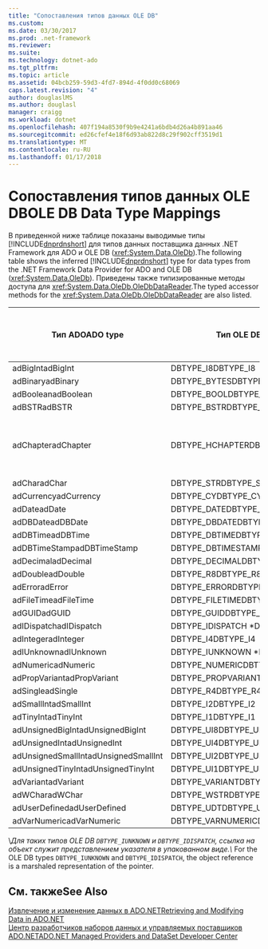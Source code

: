 ```yaml
---
title: "Сопоставления типов данных OLE DB"
ms.custom: 
ms.date: 03/30/2017
ms.prod: .net-framework
ms.reviewer: 
ms.suite: 
ms.technology: dotnet-ado
ms.tgt_pltfrm: 
ms.topic: article
ms.assetid: 04bcb259-59d3-4fd7-894d-4f0dd0c68069
caps.latest.revision: "4"
author: douglaslMS
ms.author: douglasl
manager: craigg
ms.workload: dotnet
ms.openlocfilehash: 407f194a8530f9b9e4241a6bdb4d26a4b891aa46
ms.sourcegitcommit: ed26cfef4e18f6d93ab822d8c29f902cff3519d1
ms.translationtype: MT
ms.contentlocale: ru-RU
ms.lasthandoff: 01/17/2018
---
```

# <a name="ole-db-data-type-mappings"></a><span data-ttu-id="54798-102">Сопоставления типов данных OLE DB</span><span class="sxs-lookup"><span data-stu-id="54798-102">OLE DB Data Type Mappings</span></span>
<span data-ttu-id="54798-103">В приведенной ниже таблице показаны выводимые типы [!INCLUDE[dnprdnshort](../../../../includes/dnprdnshort-md.md)] для типов данных поставщика данных .NET Framework для ADO и OLE DB (<xref:System.Data.OleDb>).</span><span class="sxs-lookup"><span data-stu-id="54798-103">The following table shows the inferred [!INCLUDE[dnprdnshort](../../../../includes/dnprdnshort-md.md)] type for data types from the .NET Framework Data Provider for ADO and OLE DB (<xref:System.Data.OleDb>).</span></span> <span data-ttu-id="54798-104">Приведены также типизированные методы доступа для <xref:System.Data.OleDb.OleDbDataReader>.</span><span class="sxs-lookup"><span data-stu-id="54798-104">The typed accessor methods for the <xref:System.Data.OleDb.OleDbDataReader> are also listed.</span></span>  
  
|<span data-ttu-id="54798-105">Тип ADO</span><span class="sxs-lookup"><span data-stu-id="54798-105">ADO type</span></span>|<span data-ttu-id="54798-106">Тип OLE DB</span><span class="sxs-lookup"><span data-stu-id="54798-106">OLE DB type</span></span>|<span data-ttu-id="54798-107">Тип [!INCLUDE[dnprdnshort](../../../../includes/dnprdnshort-md.md)]</span><span class="sxs-lookup"><span data-stu-id="54798-107">[!INCLUDE[dnprdnshort](../../../../includes/dnprdnshort-md.md)] type</span></span>|<span data-ttu-id="54798-108">Типизированный метод доступа [!INCLUDE[dnprdnshort](../../../../includes/dnprdnshort-md.md)]</span><span class="sxs-lookup"><span data-stu-id="54798-108">[!INCLUDE[dnprdnshort](../../../../includes/dnprdnshort-md.md)] typed accessor</span></span>|  
|--------------|-----------------|----------------------------------------------------------------------|--------------------------------------------------------------------------------|  
|<span data-ttu-id="54798-109">adBigInt</span><span class="sxs-lookup"><span data-stu-id="54798-109">adBigInt</span></span>|<span data-ttu-id="54798-110">DBTYPE_I8</span><span class="sxs-lookup"><span data-stu-id="54798-110">DBTYPE_I8</span></span>|<span data-ttu-id="54798-111">Int64</span><span class="sxs-lookup"><span data-stu-id="54798-111">Int64</span></span>|<span data-ttu-id="54798-112">GetInt64()</span><span class="sxs-lookup"><span data-stu-id="54798-112">GetInt64()</span></span>|  
|<span data-ttu-id="54798-113">adBinary</span><span class="sxs-lookup"><span data-stu-id="54798-113">adBinary</span></span>|<span data-ttu-id="54798-114">DBTYPE_BYTES</span><span class="sxs-lookup"><span data-stu-id="54798-114">DBTYPE_BYTES</span></span>|<span data-ttu-id="54798-115">Byte[]</span><span class="sxs-lookup"><span data-stu-id="54798-115">Byte[]</span></span>|<span data-ttu-id="54798-116">GetBytes()</span><span class="sxs-lookup"><span data-stu-id="54798-116">GetBytes()</span></span>|  
|<span data-ttu-id="54798-117">adBoolean</span><span class="sxs-lookup"><span data-stu-id="54798-117">adBoolean</span></span>|<span data-ttu-id="54798-118">DBTYPE_BOOL</span><span class="sxs-lookup"><span data-stu-id="54798-118">DBTYPE_BOOL</span></span>|<span data-ttu-id="54798-119">Boolean</span><span class="sxs-lookup"><span data-stu-id="54798-119">Boolean</span></span>|<span data-ttu-id="54798-120">GetBoolean()</span><span class="sxs-lookup"><span data-stu-id="54798-120">GetBoolean()</span></span>|  
|<span data-ttu-id="54798-121">adBSTR</span><span class="sxs-lookup"><span data-stu-id="54798-121">adBSTR</span></span>|<span data-ttu-id="54798-122">DBTYPE_BSTR</span><span class="sxs-lookup"><span data-stu-id="54798-122">DBTYPE_BSTR</span></span>|<span data-ttu-id="54798-123">Строковое</span><span class="sxs-lookup"><span data-stu-id="54798-123">String</span></span>|<span data-ttu-id="54798-124">GetString()</span><span class="sxs-lookup"><span data-stu-id="54798-124">GetString()</span></span>|  
|<span data-ttu-id="54798-125">adChapter</span><span class="sxs-lookup"><span data-stu-id="54798-125">adChapter</span></span>|<span data-ttu-id="54798-126">DBTYPE_HCHAPTER</span><span class="sxs-lookup"><span data-stu-id="54798-126">DBTYPE_HCHAPTER</span></span>|<span data-ttu-id="54798-127">Поддерживается с помощью `DataReader`.</span><span class="sxs-lookup"><span data-stu-id="54798-127">Supported through the `DataReader`.</span></span> <span data-ttu-id="54798-128">В разделе [получение данных с помощью объекта DataReader](../../../../docs/framework/data/adonet/retrieving-data-using-a-datareader.md).</span><span class="sxs-lookup"><span data-stu-id="54798-128">See [Retrieving Data Using a DataReader](../../../../docs/framework/data/adonet/retrieving-data-using-a-datareader.md).</span></span>|<span data-ttu-id="54798-129">GetValue()</span><span class="sxs-lookup"><span data-stu-id="54798-129">GetValue()</span></span>|  
|<span data-ttu-id="54798-130">adChar</span><span class="sxs-lookup"><span data-stu-id="54798-130">adChar</span></span>|<span data-ttu-id="54798-131">DBTYPE_STR</span><span class="sxs-lookup"><span data-stu-id="54798-131">DBTYPE_STR</span></span>|<span data-ttu-id="54798-132">Строковое</span><span class="sxs-lookup"><span data-stu-id="54798-132">String</span></span>|<span data-ttu-id="54798-133">GetString()</span><span class="sxs-lookup"><span data-stu-id="54798-133">GetString()</span></span>|  
|<span data-ttu-id="54798-134">adCurrency</span><span class="sxs-lookup"><span data-stu-id="54798-134">adCurrency</span></span>|<span data-ttu-id="54798-135">DBTYPE_CY</span><span class="sxs-lookup"><span data-stu-id="54798-135">DBTYPE_CY</span></span>|<span data-ttu-id="54798-136">Десятичное число</span><span class="sxs-lookup"><span data-stu-id="54798-136">Decimal</span></span>|<span data-ttu-id="54798-137">GetDecimal()</span><span class="sxs-lookup"><span data-stu-id="54798-137">GetDecimal()</span></span>|  
|<span data-ttu-id="54798-138">adDate</span><span class="sxs-lookup"><span data-stu-id="54798-138">adDate</span></span>|<span data-ttu-id="54798-139">DBTYPE_DATE</span><span class="sxs-lookup"><span data-stu-id="54798-139">DBTYPE_DATE</span></span>|<span data-ttu-id="54798-140">DateTime</span><span class="sxs-lookup"><span data-stu-id="54798-140">DateTime</span></span>|<span data-ttu-id="54798-141">GetDateTime()</span><span class="sxs-lookup"><span data-stu-id="54798-141">GetDateTime()</span></span>|  
|<span data-ttu-id="54798-142">adDBDate</span><span class="sxs-lookup"><span data-stu-id="54798-142">adDBDate</span></span>|<span data-ttu-id="54798-143">DBTYPE_DBDATE</span><span class="sxs-lookup"><span data-stu-id="54798-143">DBTYPE_DBDATE</span></span>|<span data-ttu-id="54798-144">DateTime</span><span class="sxs-lookup"><span data-stu-id="54798-144">DateTime</span></span>|<span data-ttu-id="54798-145">GetDateTime()</span><span class="sxs-lookup"><span data-stu-id="54798-145">GetDateTime()</span></span>|  
|<span data-ttu-id="54798-146">adDBTime</span><span class="sxs-lookup"><span data-stu-id="54798-146">adDBTime</span></span>|<span data-ttu-id="54798-147">DBTYPE_DBTIME</span><span class="sxs-lookup"><span data-stu-id="54798-147">DBTYPE_DBTIME</span></span>|<span data-ttu-id="54798-148">DateTime</span><span class="sxs-lookup"><span data-stu-id="54798-148">DateTime</span></span>|<span data-ttu-id="54798-149">GetDateTime()</span><span class="sxs-lookup"><span data-stu-id="54798-149">GetDateTime()</span></span>|  
|<span data-ttu-id="54798-150">adDBTimeStamp</span><span class="sxs-lookup"><span data-stu-id="54798-150">adDBTimeStamp</span></span>|<span data-ttu-id="54798-151">DBTYPE_DBTIMESTAMP</span><span class="sxs-lookup"><span data-stu-id="54798-151">DBTYPE_DBTIMESTAMP</span></span>|<span data-ttu-id="54798-152">DateTime</span><span class="sxs-lookup"><span data-stu-id="54798-152">DateTime</span></span>|<span data-ttu-id="54798-153">GetDateTime()</span><span class="sxs-lookup"><span data-stu-id="54798-153">GetDateTime()</span></span>|  
|<span data-ttu-id="54798-154">adDecimal</span><span class="sxs-lookup"><span data-stu-id="54798-154">adDecimal</span></span>|<span data-ttu-id="54798-155">DBTYPE_DECIMAL</span><span class="sxs-lookup"><span data-stu-id="54798-155">DBTYPE_DECIMAL</span></span>|<span data-ttu-id="54798-156">Десятичное число</span><span class="sxs-lookup"><span data-stu-id="54798-156">Decimal</span></span>|<span data-ttu-id="54798-157">GetDecimal()</span><span class="sxs-lookup"><span data-stu-id="54798-157">GetDecimal()</span></span>|  
|<span data-ttu-id="54798-158">adDouble</span><span class="sxs-lookup"><span data-stu-id="54798-158">adDouble</span></span>|<span data-ttu-id="54798-159">DBTYPE_R8</span><span class="sxs-lookup"><span data-stu-id="54798-159">DBTYPE_R8</span></span>|<span data-ttu-id="54798-160">Double</span><span class="sxs-lookup"><span data-stu-id="54798-160">Double</span></span>|<span data-ttu-id="54798-161">GetDouble()</span><span class="sxs-lookup"><span data-stu-id="54798-161">GetDouble()</span></span>|  
|<span data-ttu-id="54798-162">adError</span><span class="sxs-lookup"><span data-stu-id="54798-162">adError</span></span>|<span data-ttu-id="54798-163">DBTYPE_ERROR</span><span class="sxs-lookup"><span data-stu-id="54798-163">DBTYPE_ERROR</span></span>|<span data-ttu-id="54798-164">ExternalException</span><span class="sxs-lookup"><span data-stu-id="54798-164">ExternalException</span></span>|<span data-ttu-id="54798-165">GetValue()</span><span class="sxs-lookup"><span data-stu-id="54798-165">GetValue()</span></span>|  
|<span data-ttu-id="54798-166">adFileTime</span><span class="sxs-lookup"><span data-stu-id="54798-166">adFileTime</span></span>|<span data-ttu-id="54798-167">DBTYPE_FILETIME</span><span class="sxs-lookup"><span data-stu-id="54798-167">DBTYPE_FILETIME</span></span>|<span data-ttu-id="54798-168">DateTime</span><span class="sxs-lookup"><span data-stu-id="54798-168">DateTime</span></span>|<span data-ttu-id="54798-169">GetDateTime()</span><span class="sxs-lookup"><span data-stu-id="54798-169">GetDateTime()</span></span>|  
|<span data-ttu-id="54798-170">adGUID</span><span class="sxs-lookup"><span data-stu-id="54798-170">adGUID</span></span>|<span data-ttu-id="54798-171">DBTYPE_GUID</span><span class="sxs-lookup"><span data-stu-id="54798-171">DBTYPE_GUID</span></span>|<span data-ttu-id="54798-172">Guid</span><span class="sxs-lookup"><span data-stu-id="54798-172">Guid</span></span>|<span data-ttu-id="54798-173">GetGuid()</span><span class="sxs-lookup"><span data-stu-id="54798-173">GetGuid()</span></span>|  
|<span data-ttu-id="54798-174">adIDispatch</span><span class="sxs-lookup"><span data-stu-id="54798-174">adIDispatch</span></span>|<span data-ttu-id="54798-175">DBTYPE_IDISPATCH \*</span><span class="sxs-lookup"><span data-stu-id="54798-175">DBTYPE_IDISPATCH \*</span></span>|<span data-ttu-id="54798-176">Объект</span><span class="sxs-lookup"><span data-stu-id="54798-176">Object</span></span>|<span data-ttu-id="54798-177">GetValue()</span><span class="sxs-lookup"><span data-stu-id="54798-177">GetValue()</span></span>|  
|<span data-ttu-id="54798-178">adInteger</span><span class="sxs-lookup"><span data-stu-id="54798-178">adInteger</span></span>|<span data-ttu-id="54798-179">DBTYPE_I4</span><span class="sxs-lookup"><span data-stu-id="54798-179">DBTYPE_I4</span></span>|<span data-ttu-id="54798-180">Int32</span><span class="sxs-lookup"><span data-stu-id="54798-180">Int32</span></span>|<span data-ttu-id="54798-181">GetInt32()</span><span class="sxs-lookup"><span data-stu-id="54798-181">GetInt32()</span></span>|  
|<span data-ttu-id="54798-182">adIUnknown</span><span class="sxs-lookup"><span data-stu-id="54798-182">adIUnknown</span></span>|<span data-ttu-id="54798-183">DBTYPE_IUNKNOWN \*</span><span class="sxs-lookup"><span data-stu-id="54798-183">DBTYPE_IUNKNOWN \*</span></span>|<span data-ttu-id="54798-184">Объект</span><span class="sxs-lookup"><span data-stu-id="54798-184">Object</span></span>|<span data-ttu-id="54798-185">GetValue()</span><span class="sxs-lookup"><span data-stu-id="54798-185">GetValue()</span></span>|  
|<span data-ttu-id="54798-186">adNumeric</span><span class="sxs-lookup"><span data-stu-id="54798-186">adNumeric</span></span>|<span data-ttu-id="54798-187">DBTYPE_NUMERIC</span><span class="sxs-lookup"><span data-stu-id="54798-187">DBTYPE_NUMERIC</span></span>|<span data-ttu-id="54798-188">Десятичное число</span><span class="sxs-lookup"><span data-stu-id="54798-188">Decimal</span></span>|<span data-ttu-id="54798-189">GetDecimal()</span><span class="sxs-lookup"><span data-stu-id="54798-189">GetDecimal()</span></span>|  
|<span data-ttu-id="54798-190">adPropVariant</span><span class="sxs-lookup"><span data-stu-id="54798-190">adPropVariant</span></span>|<span data-ttu-id="54798-191">DBTYPE_PROPVARIANT</span><span class="sxs-lookup"><span data-stu-id="54798-191">DBTYPE_PROPVARIANT</span></span>|<span data-ttu-id="54798-192">Объект</span><span class="sxs-lookup"><span data-stu-id="54798-192">Object</span></span>|<span data-ttu-id="54798-193">GetValue()</span><span class="sxs-lookup"><span data-stu-id="54798-193">GetValue()</span></span>|  
|<span data-ttu-id="54798-194">adSingle</span><span class="sxs-lookup"><span data-stu-id="54798-194">adSingle</span></span>|<span data-ttu-id="54798-195">DBTYPE_R4</span><span class="sxs-lookup"><span data-stu-id="54798-195">DBTYPE_R4</span></span>|<span data-ttu-id="54798-196">Single</span><span class="sxs-lookup"><span data-stu-id="54798-196">Single</span></span>|<span data-ttu-id="54798-197">GetFloat()</span><span class="sxs-lookup"><span data-stu-id="54798-197">GetFloat()</span></span>|  
|<span data-ttu-id="54798-198">adSmallInt</span><span class="sxs-lookup"><span data-stu-id="54798-198">adSmallInt</span></span>|<span data-ttu-id="54798-199">DBTYPE_I2</span><span class="sxs-lookup"><span data-stu-id="54798-199">DBTYPE_I2</span></span>|<span data-ttu-id="54798-200">Int16</span><span class="sxs-lookup"><span data-stu-id="54798-200">Int16</span></span>|<span data-ttu-id="54798-201">GetInt16()</span><span class="sxs-lookup"><span data-stu-id="54798-201">GetInt16()</span></span>|  
|<span data-ttu-id="54798-202">adTinyInt</span><span class="sxs-lookup"><span data-stu-id="54798-202">adTinyInt</span></span>|<span data-ttu-id="54798-203">DBTYPE_I1</span><span class="sxs-lookup"><span data-stu-id="54798-203">DBTYPE_I1</span></span>|<span data-ttu-id="54798-204">Byte</span><span class="sxs-lookup"><span data-stu-id="54798-204">Byte</span></span>|<span data-ttu-id="54798-205">GetByte()</span><span class="sxs-lookup"><span data-stu-id="54798-205">GetByte()</span></span>|  
|<span data-ttu-id="54798-206">adUnsignedBigInt</span><span class="sxs-lookup"><span data-stu-id="54798-206">adUnsignedBigInt</span></span>|<span data-ttu-id="54798-207">DBTYPE_UI8</span><span class="sxs-lookup"><span data-stu-id="54798-207">DBTYPE_UI8</span></span>|<span data-ttu-id="54798-208">UInt64</span><span class="sxs-lookup"><span data-stu-id="54798-208">UInt64</span></span>|<span data-ttu-id="54798-209">GetValue()</span><span class="sxs-lookup"><span data-stu-id="54798-209">GetValue()</span></span>|  
|<span data-ttu-id="54798-210">adUnsignedInt</span><span class="sxs-lookup"><span data-stu-id="54798-210">adUnsignedInt</span></span>|<span data-ttu-id="54798-211">DBTYPE_UI4</span><span class="sxs-lookup"><span data-stu-id="54798-211">DBTYPE_UI4</span></span>|<span data-ttu-id="54798-212">UInt32</span><span class="sxs-lookup"><span data-stu-id="54798-212">UInt32</span></span>|<span data-ttu-id="54798-213">GetValue()</span><span class="sxs-lookup"><span data-stu-id="54798-213">GetValue()</span></span>|  
|<span data-ttu-id="54798-214">adUnsignedSmallInt</span><span class="sxs-lookup"><span data-stu-id="54798-214">adUnsignedSmallInt</span></span>|<span data-ttu-id="54798-215">DBTYPE_UI2</span><span class="sxs-lookup"><span data-stu-id="54798-215">DBTYPE_UI2</span></span>|<span data-ttu-id="54798-216">UInt16</span><span class="sxs-lookup"><span data-stu-id="54798-216">UInt16</span></span>|<span data-ttu-id="54798-217">GetValue()</span><span class="sxs-lookup"><span data-stu-id="54798-217">GetValue()</span></span>|  
|<span data-ttu-id="54798-218">adUnsignedTinyInt</span><span class="sxs-lookup"><span data-stu-id="54798-218">adUnsignedTinyInt</span></span>|<span data-ttu-id="54798-219">DBTYPE_UI1</span><span class="sxs-lookup"><span data-stu-id="54798-219">DBTYPE_UI1</span></span>|<span data-ttu-id="54798-220">Byte</span><span class="sxs-lookup"><span data-stu-id="54798-220">Byte</span></span>|<span data-ttu-id="54798-221">GetByte()</span><span class="sxs-lookup"><span data-stu-id="54798-221">GetByte()</span></span>|  
|<span data-ttu-id="54798-222">adVariant</span><span class="sxs-lookup"><span data-stu-id="54798-222">adVariant</span></span>|<span data-ttu-id="54798-223">DBTYPE_VARIANT</span><span class="sxs-lookup"><span data-stu-id="54798-223">DBTYPE_VARIANT</span></span>|<span data-ttu-id="54798-224">Объект</span><span class="sxs-lookup"><span data-stu-id="54798-224">Object</span></span>|<span data-ttu-id="54798-225">GetValue()</span><span class="sxs-lookup"><span data-stu-id="54798-225">GetValue()</span></span>|  
|<span data-ttu-id="54798-226">adWChar</span><span class="sxs-lookup"><span data-stu-id="54798-226">adWChar</span></span>|<span data-ttu-id="54798-227">DBTYPE_WSTR</span><span class="sxs-lookup"><span data-stu-id="54798-227">DBTYPE_WSTR</span></span>|<span data-ttu-id="54798-228">Строковое</span><span class="sxs-lookup"><span data-stu-id="54798-228">String</span></span>|<span data-ttu-id="54798-229">GetString()</span><span class="sxs-lookup"><span data-stu-id="54798-229">GetString()</span></span>|  
|<span data-ttu-id="54798-230">adUserDefined</span><span class="sxs-lookup"><span data-stu-id="54798-230">adUserDefined</span></span>|<span data-ttu-id="54798-231">DBTYPE_UDT</span><span class="sxs-lookup"><span data-stu-id="54798-231">DBTYPE_UDT</span></span>|<span data-ttu-id="54798-232">не поддерживается</span><span class="sxs-lookup"><span data-stu-id="54798-232">not supported</span></span>||  
|<span data-ttu-id="54798-233">adVarNumeric</span><span class="sxs-lookup"><span data-stu-id="54798-233">adVarNumeric</span></span>|<span data-ttu-id="54798-234">DBTYPE_VARNUMERIC</span><span class="sxs-lookup"><span data-stu-id="54798-234">DBTYPE_VARNUMERIC</span></span>|<span data-ttu-id="54798-235">не поддерживается</span><span class="sxs-lookup"><span data-stu-id="54798-235">not supported</span></span>||  
  
 <span data-ttu-id="54798-236">\\*Для таких типов OLE DB `DBTYPE_IUNKNOWN` и `DBTYPE_IDISPATCH`, ссылка на объект служит представлением указателя в упакованном виде.</span><span class="sxs-lookup"><span data-stu-id="54798-236">\\* For the OLE DB types `DBTYPE_IUNKNOWN` and `DBTYPE_IDISPATCH`, the object reference is a marshaled representation of the pointer.</span></span>  
  
## <a name="see-also"></a><span data-ttu-id="54798-237">См. также</span><span class="sxs-lookup"><span data-stu-id="54798-237">See Also</span></span>  
 [<span data-ttu-id="54798-238">Извлечение и изменение данных в ADO.NET</span><span class="sxs-lookup"><span data-stu-id="54798-238">Retrieving and Modifying Data in ADO.NET</span></span>](../../../../docs/framework/data/adonet/retrieving-and-modifying-data.md)  
 [<span data-ttu-id="54798-239">Центр разработчиков наборов данных и управляемых поставщиков ADO.NET</span><span class="sxs-lookup"><span data-stu-id="54798-239">ADO.NET Managed Providers and DataSet Developer Center</span></span>](http://go.microsoft.com/fwlink/?LinkId=217917)
